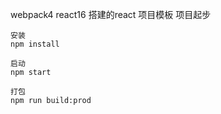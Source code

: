 webpack4 react16 搭建的react 项目模板
项目起步

    安装
    npm install

    启动
    npm start
    
    打包
    npm run build:prod
